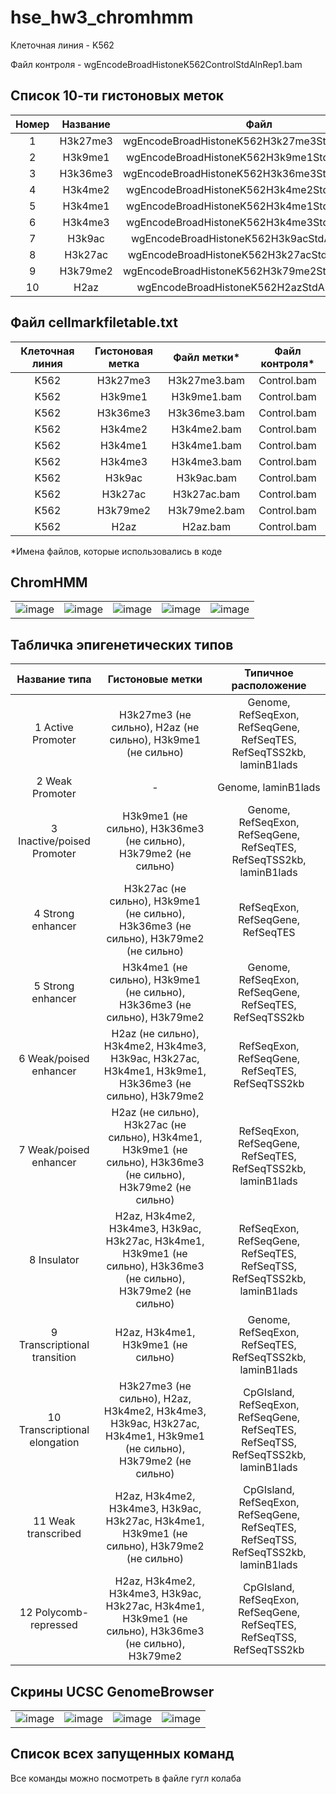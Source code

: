 # hse_hw3_chromhmm

Клеточная линия - K562

Файл контроля - wgEncodeBroadHistoneK562ControlStdAlnRep1.bam

## Список 10-ти гистоновых меток

|   Номер   | Название | Файл |
|:---------:|:--------:|:----:|
|1          |H3k27me3  |wgEncodeBroadHistoneK562H3k27me3StdAlnRep1.bam|
|2          |H3k9me1   |wgEncodeBroadHistoneK562H3k9me1StdAlnRep1.bam |
|3          |H3k36me3  |wgEncodeBroadHistoneK562H3k36me3StdAlnRep1.bam|
|4          |H3k4me2   |wgEncodeBroadHistoneK562H3k4me2StdAlnRep1.bam |
|5          |H3k4me1   |wgEncodeBroadHistoneK562H3k4me1StdAlnRep1.bam |
|6          |H3k4me3   |wgEncodeBroadHistoneK562H3k4me3StdAlnRep1.bam |
|7          |H3k9ac    |wgEncodeBroadHistoneK562H3k9acStdAlnRep1.bam  |
|8          |H3k27ac   |wgEncodeBroadHistoneK562H3k27acStdAlnRep1.bam |
|9          |H3k79me2  |wgEncodeBroadHistoneK562H3k79me2StdAlnRep1.bam|
|10         |H2az      |wgEncodeBroadHistoneK562H2azStdAlnRep1.bam    |

## Файл cellmarkfiletable.txt

|   Клеточная линия   | Гистоновая метка | Файл метки*| Файл контроля*|
|:-------------------:|:----------------:|:----------:|:-------------:|
|K562	                |H3k27me3	         |H3k27me3.bam|Control.bam    |
|K562	                |H3k9me1	         |H3k9me1.bam	|Control.bam    |
|K562	                |H3k36me3	         |H3k36me3.bam|Control.bam    |
|K562	                |H3k4me2	         |H3k4me2.bam	|Control.bam    |
|K562	                |H3k4me1	         |H3k4me1.bam	|Control.bam    |
|K562	                |H3k4me3	         |H3k4me3.bam	|Control.bam    |
|K562	                |H3k9ac	           |H3k9ac.bam	|Control.bam    |
|K562	                |H3k27ac	         |H3k27ac.bam	|Control.bam    |
|K562	                |H3k79me2	         |H3k79me2.bam|Control.bam    |
|K562	                |H2az	             |H2az.bam	  |Control.bam    |

*Имена файлов, которые использовались в коде

## ChromHMM

|   |   |   |   |   |
|:-:|:-:|:-:|:-:|:-:|
|![image](https://user-images.githubusercontent.com/77894393/230181661-1639eddf-305b-4952-9a7b-fae4eca75087.png)|![image](https://user-images.githubusercontent.com/77894393/230181799-82c8a017-295c-4e9a-be12-ecd0f9636885.png)|![image](https://user-images.githubusercontent.com/77894393/230181915-2079e2aa-bb02-42e5-b5b7-6776d9a8b2ba.png)|![image](https://user-images.githubusercontent.com/77894393/230181930-d4d4b970-e7f3-4bcf-a738-78bfb7222338.png)|![image](https://user-images.githubusercontent.com/77894393/230181948-4e732c06-bd09-495d-b972-fe6544474bb5.png)|

## Табличка эпигенетических типов

|Название типа                         |Гистоновые метки |Типичное расположение |
|:------------------------------------:|:---------------:|:--------------------:|
|1 Active Promoter                     | H3k27me3 (не сильно), H2az	(не сильно), H3k9me1 (не сильно)|Genome, RefSeqExon, RefSeqGene, RefSeqTES, RefSeqTSS2kb, laminB1lads|
|2 Weak Promoter                       | - |Genome, laminB1lads|
|3 Inactive/poised Promoter            | H3k9me1 (не сильно), H3k36me3 (не сильно), H3k79me2 (не сильно)|Genome, RefSeqExon, RefSeqGene, RefSeqTES, RefSeqTSS2kb, laminB1lads|
|4 Strong enhancer                     | H3k27ac (не сильно), H3k9me1 (не сильно), H3k36me3 (не сильно), H3k79me2 (не сильно)|RefSeqExon, RefSeqGene, RefSeqTES|
|5 Strong enhancer                     | H3k4me1 (не сильно), H3k9me1 (не сильно), H3k36me3 (не сильно), H3k79me2|Genome, RefSeqExon, RefSeqGene, RefSeqTES, RefSeqTSS2kb|
|6 Weak/poised enhancer                | H2az	(не сильно), H3k4me2, H3k4me3, H3k9ac, H3k27ac, H3k4me1, H3k9me1, H3k36me3 (не сильно), H3k79me2|RefSeqExon, RefSeqGene, RefSeqTES, RefSeqTSS2kb|
|7 Weak/poised enhancer                | H2az	(не сильно), H3k27ac (не сильно), H3k4me1, H3k9me1 (не сильно), H3k36me3 (не сильно), H3k79me2 (не сильно)|RefSeqExon, RefSeqGene, RefSeqTES, RefSeqTSS2kb, laminB1lads|
|8 Insulator                           | H2az, H3k4me2, H3k4me3, H3k9ac, H3k27ac, H3k4me1, H3k9me1 (не сильно), H3k36me3 (не сильно), H3k79me2 (не сильно)|RefSeqExon, RefSeqGene, RefSeqTES, RefSeqTSS, RefSeqTSS2kb, laminB1lads|
|9 Transcriptional transition          | H2az, H3k4me1, H3k9me1 (не сильно)|Genome, RefSeqExon, RefSeqTES, RefSeqTSS2kb, laminB1lads|
|10 Transcriptional elongation         | H3k27me3 (не сильно), H2az, H3k4me2, H3k4me3, H3k9ac, H3k27ac, H3k4me1, H3k9me1 (не сильно), H3k79me2 (не сильно)|CpGIsland, RefSeqExon, RefSeqGene, RefSeqTES, RefSeqTSS, RefSeqTSS2kb, laminB1lads|
|11 Weak transcribed                   | H2az, H3k4me2, H3k4me3, H3k9ac, H3k27ac, H3k4me1, H3k9me1 (не сильно), H3k79me2 (не сильно)|CpGIsland, RefSeqExon, RefSeqGene, RefSeqTES, RefSeqTSS, RefSeqTSS2kb, laminB1lads|
|12 Polycomb-repressed                 | H2az, H3k4me2, H3k4me3, H3k9ac, H3k27ac, H3k4me1, H3k9me1 (не сильно), H3k36me3 (не сильно), H3k79me2|CpGIsland, RefSeqExon, RefSeqGene, RefSeqTES, RefSeqTSS, RefSeqTSS2kb|

## Скрины UCSC GenomeBrowser

|   |   |   |   |
|:-:|:-:|:-:|:-:|
|![image](https://user-images.githubusercontent.com/77894393/230203396-b3db150e-e9d6-409e-973b-09fd0935e1bb.png)|![image](https://user-images.githubusercontent.com/77894393/230203739-793a60ee-a90d-4bee-90c3-e2c1f1f87ef9.png)|![image](https://user-images.githubusercontent.com/77894393/230203903-f2a85e8f-d5e8-4fd7-aa43-601d6239516b.png)|![image](https://user-images.githubusercontent.com/77894393/230204018-b5dc76af-a216-40ad-909d-a77108bf7546.png)|

## Список всех запущенных команд

Все команды можно посмотреть в файле гугл колаба

